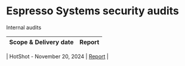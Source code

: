 # Espresso Systems security audits


Internal audits

| Scope & Delivery date       | Report                                                        |
|-----------------------------|---------------------------------------------------------------|

| HotShot - November 20, 2024   | [Report](https://github.com/EspressoSystems/HotShot/blob/main/audits/internal-reviews/EspressoHotshot-2024internal.pdf) |
